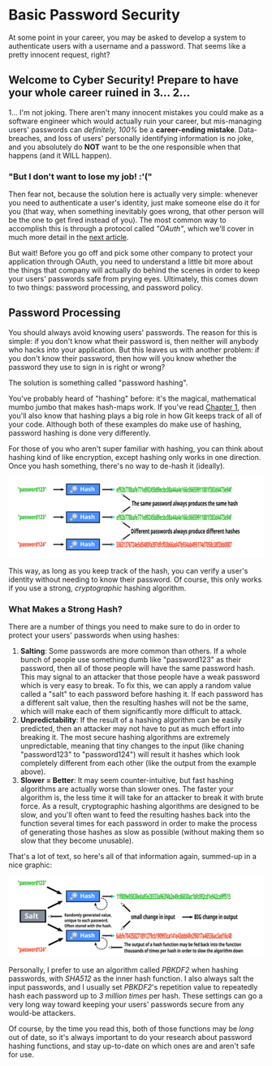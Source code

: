 # Basic Password Security

At some point in your career, you may be asked to develop a system to authenticate users with a username and a password.
That seems like a pretty innocent request, right?

## Welcome to Cyber Security! Prepare to have your whole career ruined in 3... 2...

1...
I'm not joking.
There aren't many innocent mistakes you could make as a software engineer which would actually ruin your career,
but mis-managing users' passwords can *definitely, 100%* be a **career-ending mistake**.
Data-breaches, and loss of users' personally identifying information is no joke,
and you absolutely do **NOT** want to be the one responsible when that happens (and it WILL happen).

### "But I don't want to lose my job! :'("

Then fear not, because the solution here is actually very simple:
whenever you need to authenticate a user's identity, just make someone else do it for you
(that way, when something inevitably goes wrong, that other person will be the one to get fired instead of you).
The most common way to accomplish this is through a protocol called *"OAuth"*,
which we'll cover in much more detail in the [next article](./6c.%20OAuth.md).

But wait!
Before you go off and pick some other company to protect your application through OAuth,
you need to understand a little bit more about the things that company will actually do behind the scenes in order to keep your
users' passwords safe from prying eyes.
Ultimately, this comes down to two things: password processing, and password policy.

## Password Processing

You should always avoid knowing users' passwords.
The reason for this is simple:
if you don't know what their password is, then neither will anybody who hacks into your application.
But this leaves us with another problem:
if you don't know their password, then how will you know whether the password they use to sign in is right or wrong?

The solution is something called "password hashing".

You've probably heard of "hashing" before: it's the magical, mathematical mumbo jumbo that makes hash-maps work.
If you've read [Chapter 1](../✅%20%20%20%20%2001.%20Version%20Control/1a.%20Version%20Control.md),
then you'll also know that hashing plays a big role in how Git keeps track of all of your code.
Although both of these examples do make use of hashing, password hashing is done very differently.

For those of you who aren't super familiar with hashing, you can think about hashing kind of like encryption,
except hashing only works in one direction.
Once you hash something, there's no way to de-hash it (ideally).

![Hashing Algorithms](../FILES/auth/basicHashing.svg)

This way, as long as you keep track of the hash, you can verify a user's identity without needing to know their password.
Of course, this only works if you use a strong, *cryptographic* hashing algorithm.

### What Makes a Strong Hash?

There are a number of things you need to make sure to do in order to protect your users' passwords when using hashes:

1. **Salting**: Some passwords are more common than others.
	If a whole bunch of people use something dumb like "password123" as their password,
	then all of those people will have the same password hash.
	This may signal to an attacker that those people have a weak password which is very easy to break.
	To fix this, we can apply a random value called a "salt" to each password before hashing it.
	If each password has a different salt value, then the resulting hashes will not be the same,
	which will make each of them significantly more difficult to attack.
2. **Unpredictability**: If the result of a hashing algorithm can be easily predicted,
	then an attacker may not have to put as much effort into breaking it.
	The most secure hashing algorithms are extremely unpredictable,
	meaning that tiny changes to the input (like chaning "password123" to "password124")
	will result it hashes which look completely different from each other
	(like the output from the example above).
3. **Slower = Better**: It may seem counter-intuitive, but fast hashing algorithms are actually worse than slower ones.
	The faster your algorithm is, the less time it will take for an attacker to break it with brute force.
	As a result, cryptographic hashing algorithms are designed to be slow,
	and you'll often want to feed the resulting hashes back into the function several times for each password
	in order to make the process of generating those hashes as slow as possible
	(without making them so slow that they become unusable).

That's a lot of text, so here's all of that information again, summed-up in a nice graphic:

![Hash Security](../FILES/auth/secureHashing.svg)

Personally, I prefer to use an algorithm called *PBKDF2* when hashing passwords, with *SHA512* as the inner hash function.
I also always salt the input passwords, and I usually set *PBKDF2*'s repetition value to repeatedly hash each password
up to *3 million times* per hash.
These settings can go a very long way toward keeping your users' passwords secure from any would-be attackers.

Of course, by the time you read this, both of those functions may be *long* out of date,
so it's always important to do your research about password hashing functions, and stay up-to-date on which ones are and aren't
safe for use.

